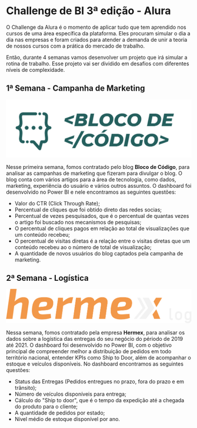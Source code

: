 # Challenge de BI 3ª edição - Alura

O Challenge da Alura é o momento de aplicar tudo que tem aprendido nos cursos de uma área específica da plataforma. Eles procuram simular o dia a dia nas empresas e foram criados para atender a demanda de unir a teoria de nossos cursos com a prática do mercado de trabalho.

Então, durante 4 semanas vamos desenvolver um projeto que irá simular a rotina de trabalho. Esse projeto vai ser dividido em desafios com diferentes níveis de complexidade.


## 1ª Semana - Campanha de Marketing

<div align="center">
<img src="img/logo-bloco-de-codigo.png" width="800px" />
</div>

Nesse primeira semana, fomos contratado pelo blog **Bloco de Código**, para analisar as campanhas de marketing que fizeram para divulgar o blog. O blog conta com vários artigos para a área de tecnologia, como dados, marketing, experiência do usuário e vários outros assuntos.  O dashboard foi desenvolvido no Power BI e nele encontramos as seguintes questões:

* Valor do CTR (Click Through Rate);
* Percentual de cliques que foi obtido direto das redes socias;
* Percentual de vezes pesquisados, que é o percentual de quantas vezes o artigo foi buscado nos mecanismos de pesquisas;
* O percentual de cliques pagos em relação ao total de visualizações que um conteúdo recebeu;
* O percentual de visitas diretas é a relação entre o visitas diretas que um conteúdo recebeu ao o número de total de visualização;
* A quantidade de novos usuários do blog captados pela campanha de marketing.



## 2ª Semana - Logística 

<div align="center">
<img src="img/Hermex_logo.png" width="800px" />
</div>

Nessa semana, fomos contratado pela empresa **Hermex**, para analisar os dados sobre a logística das entregas do seu negócio do périodo de 2019 até 2021. O dashboard foi desenvolvido no Power BI, com o objetivo principal de compreender melhor a distribuição de pedidos em todo território nacional, entender KPIs como Ship to Door, além de acompanhar o estoque e veículos disponíveis. No dashboard encontramos as seguintes questões:

* Status das Entregas (Pedidos entregues no prazo, fora do prazo e em trânsito);
* Número de veículos disponíveis para entrega;
* Cálculo do "Ship to door", que é o tempo da expedição até a chegada do produto para o cliente;
* A quantidade de pedidos por estado;
* Nível médio de estoque disponível por ano.

